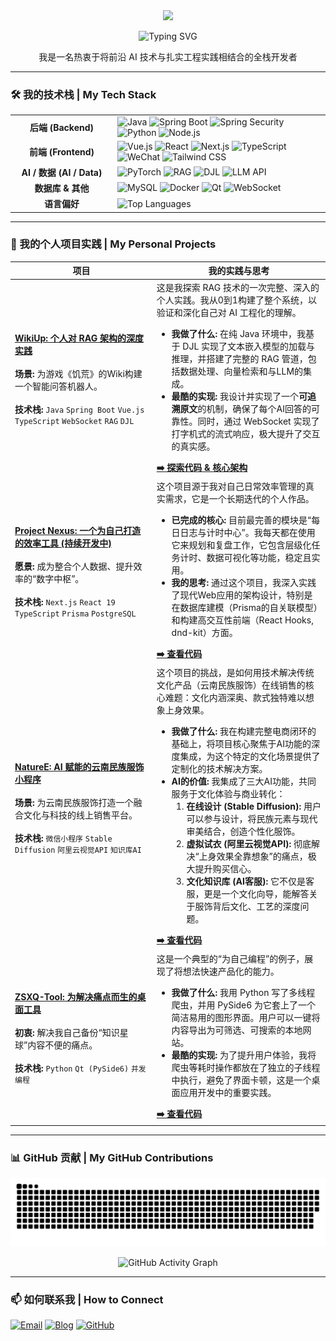 <div align="center">
  <img src="https://raw.githubusercontent.com/unendev/unendev/main/wave.gif" width="100px" />
</div>

<p align="center">
  <img src="https://readme-typing-svg.demolab.com?font=Fira+Code&weight=600&size=25&duration=4000&pause=500&color=3397F7&center=true&vCenter=true&width=435&lines=Hi%2C+I'm+Weijun+Chen;A+Full-Stack+%26+AI+Engineer" alt="Typing SVG" />
</p>

<p align="center">
  我是一名热衷于将前沿 AI 技术与扎实工程实践相结合的全栈开发者
</p>

---

### 🛠️ 我的技术栈 | My Tech Stack
<!-- 技术栈表格部分保持不变，它清晰且有效 -->
<table>
  <tr>
    <td align="center" width="150px"><strong>后端 (Backend)</strong></td>
    <td>
      <img src="https://img.shields.io/badge/Java-ED8B00?style=for-the-badge&logo=openjdk&logoColor=white" alt="Java"/>
      <img src="https://img.shields.io/badge/Spring_Boot-6DB33F?style=for-the-badge&logo=spring-boot&logoColor=white" alt="Spring Boot"/>
      <img src="https://img.shields.io/badge/Spring_Security-6DB33F?style=for-the-badge&logo=spring-security&logoColor=white" alt="Spring Security"/>
      <img src="https://img.shields.io/badge/Python-3776AB?style=for-the-badge&logo=python&logoColor=white" alt="Python"/>
      <img src="https://img.shields.io/badge/Node.js-339933?style=for-the-badge&logo=nodedotjs&logoColor=white" alt="Node.js"/>
    </td>
  </tr>
  <tr>
    <td align="center"><strong>前端 (Frontend)</strong></td>
    <td>
      <img src="https://img.shields.io/badge/Vue.js-4FC08D?style=for-the-badge&logo=vue.js&logoColor=white" alt="Vue.js"/>
      <img src="https://img.shields.io/badge/React-61DAFB?style=for-the-badge&logo=react&logoColor=black" alt="React"/>
      <img src="https://img.shields.io/badge/Next.js-000000?style=for-the-badge&logo=nextdotjs&logoColor=white" alt="Next.js"/>
      <img src="https://img.shields.io/badge/TypeScript-3178C6?style=for-the-badge&logo=typescript&logoColor=white" alt="TypeScript"/>
      <img src="https://img.shields.io/badge/微信小程序-07C160?style=for-the-badge&logo=wechat&logoColor=white" alt="WeChat"/>
      <img src="https://img.shields.io/badge/Tailwind_CSS-38B2AC?style=for-the-badge&logo=tailwind-css&logoColor=white" alt="Tailwind CSS"/>
    </td>
  </tr>
  <tr>
    <td align="center"><strong>AI / 数据 (AI / Data)</strong></td>
    <td>
      <img src="https://img.shields.io/badge/PyTorch-EE4C2C?style=for-the-badge&logo=pytorch&logoColor=white" alt="PyTorch"/>
      <img src="https://img.shields.io/badge/RAG-blueviolet?style=for-the-badge" alt="RAG"/>
      <img src="https://img.shields.io/badge/DJL-F4A460?style=for-the-badge" alt="DJL"/>
      <img src="https://img.shields.io/badge/LLM_API-412991?style=for-the-badge&logo=openai&logoColor=white" alt="LLM API"/>
    </td>
  </tr>
  <tr>
    <td align="center"><strong>数据库 & 其他</strong></td>
    <td>
      <img src="https://img.shields.io/badge/MySQL-4479A1?style=for-the-badge&logo=mysql&logoColor=white" alt="MySQL"/>
      <img src="https://img.shields.io/badge/Docker-2496ED?style=for-the-badge&logo=docker&logoColor=white" alt="Docker"/>
      <img src="https://img.shields.io/badge/Qt-41CD52?style=for-the-badge&logo=qt&logoColor=white" alt="Qt"/>
      <img src="https://img.shields.io/badge/WebSocket-000000?style=for-the-badge&logo=socketdotio&logoColor=white" alt="WebSocket"/>
    </td>
  </tr>
  <tr>
    <td align="center"><strong>语言偏好</strong></td>
    <td>
      <img src="https://github-readme-stats.vercel.app/api/top-langs/?username=unendev&layout=compact&theme=vue&langs_count=6" alt="Top Languages" />
    </td>
  </tr>
</table>

---

### 🚀 我的个人项目实践 | My Personal Projects

<table>
<thead>
<tr>
<th width="45%">项目</th>
<th>我的实践与思考</th>
</tr>
</thead>
<tbody>
<tr>
<td>
<a href="https://github.com/unendev/WikiUp"><strong>WikiUp: 个人对 RAG 架构的深度实践</strong></a>
<br><br>
<strong>场景:</strong> 为游戏《饥荒》的Wiki构建一个智能问答机器人。
<br><br>
<strong>技术栈:</strong> <code>Java</code> <code>Spring Boot</code> <code>Vue.js</code> <code>TypeScript</code> <code>WebSocket</code> <code>RAG</code> <code>DJL</code>
</td>
<td>
这是我探索 RAG 技术的一次完整、深入的个人实践。我从0到1构建了整个系统，以验证和深化自己对 AI 工程化的理解。
<ul>
<li><strong>我做了什么:</strong> 在纯 Java 环境中，我基于 DJL 实现了文本嵌入模型的加载与推理，并搭建了完整的 RAG 管道，包括数据处理、向量检索和与LLM的集成。</li>
<li><strong>最酷的实现:</strong> 我设计并实现了一个<b>可追溯原文</b>的机制，确保了每个AI回答的可靠性。同时，通过 WebSocket 实现了打字机式的流式响应，极大提升了交互的真实感。</li>
</ul>
<a href="https://github.com/unendev/WikiUp"><strong>➡️ 探索代码 & 核心架构</strong></a>
</td>
</tr>
<tr>
<td>
<a href="https://github.com/unendev/personal-dashboard"><strong>Project Nexus: 一个为自己打造的效率工具 (持续开发中)</strong></a>
<br><br>
<strong>愿景:</strong> 成为整合个人数据、提升效率的“数字中枢”。
<br><br>
<strong>技术栈:</strong> <code>Next.js</code> <code>React 19</code> <code>TypeScript</code> <code>Prisma</code> <code>PostgreSQL</code>
</td>
<td>
这个项目源于我对自己日常效率管理的真实需求，它是一个长期迭代的个人作品。
<ul>
<li><strong>已完成的核心:</strong> 目前最完善的模块是“每日日志与计时中心”。我每天都在使用它来规划和复盘工作，它包含层级化任务计时、数据可视化等功能，稳定且实用。</li>
<li><strong>我的思考:</strong> 通过这个项目，我深入实践了现代Web应用的架构设计，特别是在数据库建模（Prisma的自关联模型）和构建高交互性前端（React Hooks, dnd-kit）方面。</li>
</ul>
<a href="https://github.com/unendev/personal-dashboard"><strong>➡️ 查看代码</strong></a>
</td>
</tr>
<tr>
<td>
<a href="https://github.com/unendev/NatureE"><strong>NatureE: AI 赋能的云南民族服饰小程序</strong></a>
<br><br>
<strong>场景:</strong> 为云南民族服饰打造一个融合文化与科技的线上销售平台。
<br><br>
<strong>技术栈:</strong> <code>微信小程序</code> <code>Stable Diffusion</code> <code>阿里云视觉API</code> <code>知识库AI</code>
</td>
<td>
这个项目的挑战，是如何用技术解决传统文化产品（云南民族服饰）在线销售的核心难题：文化内涵深奥、款式独特难以想象上身效果。
<ul>
<li><strong>我做了什么:</strong> 我在构建完整电商闭环的基础上，将项目核心聚焦于AI功能的深度集成，为这个特定的文化场景提供了定制化的技术解决方案。</li>
<li><strong>AI的价值:</strong> 我集成了三大AI功能，共同服务于文化体验与商业转化：
    <ol>
      <li><b>在线设计 (Stable Diffusion):</b> 用户可以参与设计，将民族元素与现代审美结合，创造个性化服饰。</li>
      <li><b>虚拟试衣 (阿里云视觉API):</b> 彻底解决“上身效果全靠想象”的痛点，极大提升购买信心。</li>
      <li><b>文化知识库 (AI客服):</b> 它不仅是客服，更是一个文化向导，能解答关于服饰背后文化、工艺的深度问题。</li>
    </ol>
</li>
</ul>
<a href="https://github.com/unendev/NatureE"><strong>➡️ 查看代码</strong></a>
</td>
</tr>
<tr>
<td>
<a href="https://github.com/unendev/zsxqtool"><strong>ZSXQ-Tool: 为解决痛点而生的桌面工具</strong></a>
<br><br>
<strong>初衷:</strong> 解决我自己备份“知识星球”内容不便的痛点。
<br><br>
<strong>技术栈:</strong> <code>Python</code> <code>Qt (PySide6)</code> <code>并发编程</code>
</td>
<td>
这是一个典型的“为自己编程”的例子，展现了将想法快速产品化的能力。
<ul>
<li><strong>我做了什么:</strong> 我用 Python 写了多线程爬虫，并用 PySide6 为它套上了一个简洁易用的图形界面。用户可以一键将内容导出为可筛选、可搜索的本地网站。</li>
<li><strong>最酷的实现:</strong> 为了提升用户体验，我将爬虫等耗时操作都放在了独立的子线程中执行，避免了界面卡顿，这是一个桌面应用开发中的重要实践。</li>
</ul>
<a href="https://github.com/unendev/zsxqtool"><strong>➡️ 查看代码</strong></a>
</td>
</tr>
</tbody>
</table>

---
<!-- GitHub 贡献图和联系方式保持不变 -->
### 📊 GitHub 贡献 | My GitHub Contributions

<p align="center">
  <picture>
    <source media="(prefers-color-scheme: dark)" srcset="https://raw.githubusercontent.com/unendev/unendev/main/dist/github-contribution-grid-snake-dark.svg" />
    <source media="(prefers-color-scheme: light)" srcset="https://raw.githubusercontent.com/unendev/unendev/main/dist/github-contribution-grid-snake.svg" />
    <img alt="github contribution grid snake animation" src="https://raw.githubusercontent.com/unendev/unendev/main/dist/github-contribution-grid-snake.svg" />
  </picture>
</p>
<p align="center">
  <img src="https://github-readme-activity-graph.vercel.app/graph?username=unendev&bg_color=0d1117&color=ffffff&line=00b4ab&point=ffffff&area=true&hide_border=true" alt="GitHub Activity Graph" />
</p>

---

### 📫 如何联系我 | How to Connect

<p align="left">
  <a href="mailto:2931493353@qq.com"><img src="https://img.shields.io/badge/Email-D14836?style=for-the-badge&logo=gmail&logoColor=white" alt="Email"></a>
  <a href="https://unendev.com"><img src="https://img.shields.io/badge/Blog-232323?style=for-the-badge&logo=blogger&logoColor=white" alt="Blog"></a>
  <a href="https://github.com/unendev"><img src="https://img.shields.io/badge/GitHub-181717?style=for-the-badge&logo=github&logoColor=white" alt="GitHub"></a>
</p>
